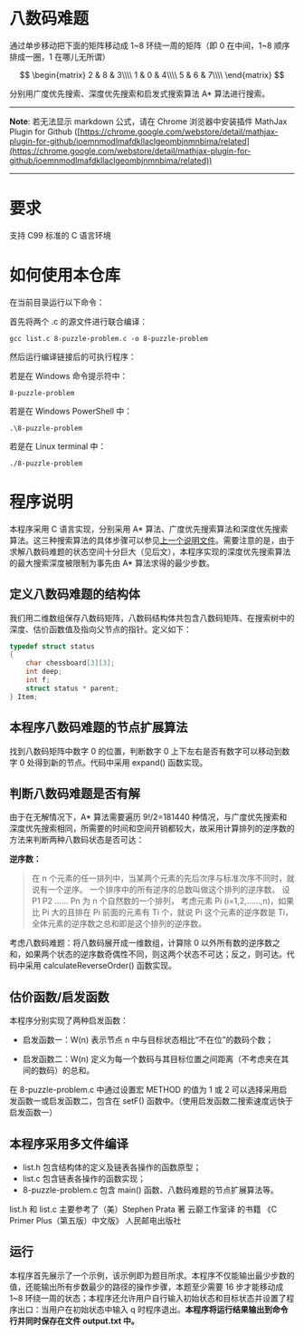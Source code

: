 # 八数码难题

通过单步移动把下面的矩阵移动成 1\~8 环绕一周的矩阵（即 0 在中间，1\~8 顺序排成一圈，1 在哪儿无所谓）

$$
\begin{matrix}
2 & 8 & 3\\\\
1 & 0 & 4\\\\
5 & 6 & 7\\\\
\end{matrix}
$$

分别用广度优先搜索、深度优先搜索和启发式搜索算法 A* 算法进行搜索。

****
**Note**: 若无法显示 markdown 公式，请在 Chrome 浏览器中安装插件 MathJax Plugin for Github ([https://chrome.google.com/webstore/detail/mathjax-plugin-for-github/ioemnmodlmafdkllaclgeombjnmnbima/related](https://chrome.google.com/webstore/detail/mathjax-plugin-for-github/ioemnmodlmafdkllaclgeombjnmnbima/related))
****

# 要求

支持 C99 标准的 C 语言环境

# 如何使用本仓库

在当前目录运行以下命令：

首先将两个 .c 的源文件进行联合编译：

```
gcc list.c 8-puzzle-problem.c -o 8-puzzle-problem
```

然后运行编译链接后的可执行程序：

若是在 Windows 命令提示符中：

```
8-puzzle-problem
```

若是在 Windows PowerShell 中：

```
.\8-puzzle-problem
```

若是在 Linux terminal 中：

```
./8-puzzle-problem
```

# 程序说明

本程序采用 C 语言实现，分别采用 A\* 算法、广度优先搜索算法和深度优先搜索算法。这三种搜索算法的具体步骤可以参见[上一个说明文件](https://github.com/Kevin-QAQ/IntelligentSearch/blob/master/README_zh-cn.md)。需要注意的是，由于求解八数码难题的状态空间十分巨大（见后文），本程序实现的深度优先搜索算法的最大搜索深度被限制为事先由 A* 算法求得的最少步数。

## 定义八数码难题的结构体

我们用二维数组保存八数码矩阵，八数码结构体共包含八数码矩阵、在搜索树中的深度、估价函数值及指向父节点的指针。定义如下：

```c
typedef struct status
{
	char chessboard[3][3];
	int deep;
	int f;
	struct status * parent;
} Item;
```

## 本程序八数码难题的节点扩展算法

找到八数码矩阵中数字 0 的位置，判断数字 0 上下左右是否有数字可以移动到数字 0 处得到新的节点。代码中采用 expand() 函数实现。

## 判断八数码难题是否有解

由于在无解情况下，A\* 算法需要遍历 9!/2=181440 种情况，与广度优先搜索和深度优先搜索相同，所需要的时间和空间开销都较大，故采用计算排列的逆序数的方法来判断两种八数码状态是否可达：

**逆序数：**
> 在 n 个元素的任一排列中，当某两个元素的先后次序与标准次序不同时，就说有一个逆序。
> 一个排序中的所有逆序的总数叫做这个排列的逆序数。
> 设 P1 P2 …… Pn 为 n 个自然数的一个排列，
> 考虑元素 Pi (i=1,2,……,n)，如果比 Pi 大的且排在 Pi 前面的元素有 Ti 个，就说 Pi 这个元素的逆序数是 Ti，
> 全体元素的逆序数之总和即是这个排列的逆序数。

考虑八数码难题：将八数码展开成一维数组，计算除 0 以外所有数的逆序数之和，如果两个状态的逆序数奇偶性不同，则这两个状态不可达；反之，则可达。代码中采用 calculateReverseOrder() 函数实现。

## 估价函数/启发函数

本程序分别实现了两种启发函数：

* 启发函数一：W(n) 表示节点 n 中与目标状态相比“不在位”的数码个数；

* 启发函数二：W(n) 定义为每一个数码与其目标位置之间距离（不考虑夹在其间的数码）的总和。

在 8-puzzle-problem.c 中通过设置宏 METHOD 的值为 1 或 2 可以选择采用启发函数一或启发函数二，包含在 setF() 函数中。（使用启发函数二搜索速度远快于启发函数一）

## 本程序采用多文件编译

* list.h 包含结构体的定义及链表各操作的函数原型；
* list.c 包含链表各操作的函数实现；
* 8-puzzle-problem.c 包含 main() 函数、八数码难题的节点扩展算法等。

list.h 和 list.c 主要参考了（美）Stephen Prata 著 云巅工作室译 的书籍 《C Primer Plus（第五版）中文版》 人民邮电出版社

## 运行

本程序首先展示了一个示例，该示例即为题目所求。本程序不仅能输出最少步数的值，还能输出所有步数最少的路径的操作步骤，本题至少需要 16 步才能移动成 1~8 环绕一周的状态；本程序还允许用户自行输入初始状态和目标状态并设置了程序出口：当用户在初始状态中输入 q 时程序退出。**本程序将运行结果输出到命令行并同时保存在文件 output.txt 中。**
